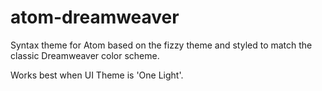 # atom-dreamweaver
Syntax theme for Atom based on the fizzy theme and styled to match the classic Dreamweaver color scheme. 

Works best when UI Theme is 'One Light'.
